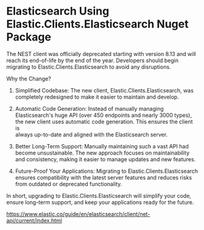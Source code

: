 # Elasticsearch Using Elastic.Clients.Elasticsearch Nuget Package  

The NEST client was officially deprecated starting with version 8.13 and will reach its end-of-life by the end of the year. Developers should begin migrating to Elastic.Clients.Elasticsearch to avoid any disruptions.

Why the Change?
1. Simplified Codebase:
   The new client, Elastic.Clients.Elasticsearch, was completely redesigned to make it easier to maintain and develop.

2. Automatic Code Generation:
   Instead of manually managing Elasticsearch's huge API (over 450 endpoints and nearly 3000 types), the new client uses automatic code generation. This ensures the client is  
 always up-to-date and aligned with the Elasticsearch server.

3. Better Long-Term Support:
  Manually maintaining such a vast API had become unsustainable. The new approach focuses on maintainability and consistency, making it easier to manage updates and new   features.

4. Future-Proof Your Applications:
   Migrating to Elastic.Clients.Elasticsearch ensures compatibility with the latest server features and reduces risks from outdated or deprecated functionality.


In short, upgrading to Elastic.Clients.Elasticsearch will simplify your code, ensure long-term support, and keep your applications ready for the future.



https://www.elastic.co/guide/en/elasticsearch/client/net-api/current/index.html 
